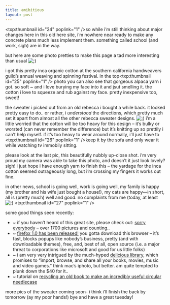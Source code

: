 ```yaml
---
title: amibitious
layout: post
---
```


<span class="pic"><txp:thumbnail id="24" poplink="1" /></span>so while i&#8217;m still thinking about major changes here in this old here site, i&#8217;m nowhere near ready to make any concrete plans much less implement them. something called school (and work, sigh) are in the way.

but here are some photo pretties to make this page a tad more interesting than usual <img src="http://localhost:8888/wordpress/wp-includes/images/smilies/icon_wink.gif" alt=";)" class="wp-smiley" /> 

i got this pretty inca organic cotton at the southern california handweavers guild&#8217;s annual weaving and spinning festival. in the top<span class="pic"><txp:thumbnail id="25" poplink="1" /></span> photo you can also see that gorgeous alpaca yarn i got. so soft ~ and i love burying my face into it and jsut smelling it. the cotton i love to squeeze and rub against my face. pretty inexpensive too, sweet!

the sweater i picked out from an old rebecca i bought a while back. it looked pretty easy to do.. or rather, i *understood* the directions, which pretty much set it apart from almost all the other rebecca sweater designs. <img src="http://localhost:8888/wordpress/wp-includes/images/smilies/icon_wink.gif" alt=";)" class="wp-smiley" /> i&#8217;m a little worried that the cotton will be too heavy for this design &#8211; it&#8217;s bulky or worsted (can never remember the difference) but it&#8217;s knitting up so prettily i can&#8217;t help myself. if it&#8217;s too heavy to wear around normally, i&#8217;ll just have to <span class="pic"><txp:thumbnail id="26" poplink="1" /></span>keep it by the sofa and only wear it while watching tv immobily sitting. 

please look at the last pic, this beautifully nubbly up-close shot. i&#8217;m very proud my camera was able to take this photo, and doesn&#8217;t it just look lovely? sigh! i just hope i have enough yarn to finish this &#8211; the yardage for the inca cotton seemed outrageously long, but i&#8217;m crossing my fingers it works out fine. 

in other news, school is going well, work is going well, my family is happy (my brother and his wife just bought a house!), my cats are happy&#8212;in short, all is (pretty much) well and good. no complaints from me (today, at least <img src="http://localhost:8888/wordpress/wp-includes/images/smilies/icon_wink.gif" alt=";)" class="wp-smiley" /> <span class="pic"><txp:thumbnail id="27" poplink="1" /></span>

some good things seen recently:

  * ~ if you haven&#8217;t heard of this great site, please check out: [sorry everybody][1] &#8211; over 1700 pictures and counting.. 
  * ~ [firefox 1.0 has been released!][2] you gotta download this browser &#8211; it&#8217;s fast, blocks popups like nobody&#8217;s business, pretty (and with downloadable themes), free, and, best of all, open source (i.e. a major threat to corporations like microsoft and good for us little folks)
  * ~ i am very very intrigued by the much-hyped [delicious library][3], which promises to &#8220;import, browse, and share all your books, movies, music and video games.&#8221; think mac&#8217;s iphoto, but better. am quite tempted to plunk down the $40 for it..
  * ~ tutorial on [recycling an old book to make an incredibly useful circular needlecase][4] 

more pics of the sweater coming soon- i think i&#8217;ll finish the back by tomorrow (ay my poor hands!) bye and have a great tuesday!

 [1]: http://sorryeverybody.com/
 [2]: http://www.getfirefox.com/
 [3]: http://www.delicious-monster.com/
 [4]: http://splityarn.typepad.com/split_yarn/2004/10/super_fun_circu.html